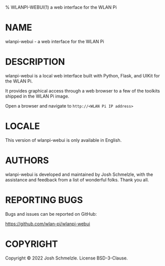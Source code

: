 % WLANPI-WEBUI(1) a web interface for the WLAN Pi

# NAME

wlanpi-webui - a web interface for the WLAN Pi

# DESCRIPTION

wlanpi-webui is a local web interface built with Python, Flask, and UIKit for the WLAN Pi.

It provides graphical access through a web browser to a few of the toolkits shipped in the WLAN Pi image.

Open a browser and navigate to `http://<WLAN Pi IP address>`

# LOCALE

This version of wlanpi-webui is only available in English.

# AUTHORS

wlanpi-webui is developed and maintained by Josh Schmelzle, with the assistance
and feedback from a list of wonderful folks. Thank you all.

# REPORTING BUGS

Bugs and issues can be reported on GitHub:

https://github.com/wlan-pi/wlanpi-webui

# COPYRIGHT

Copyright © 2022 Josh Schmelzle. License BSD-3-Clause.